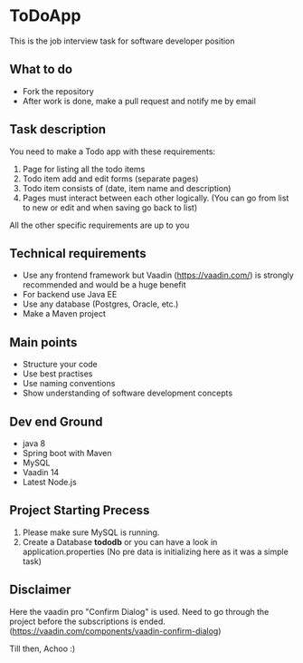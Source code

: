 # ToDoApp

This is the job interview task for software developer position

## What to do
* Fork the repository
* After work is done, make a pull request and notify me by email

## Task description
You need to make a Todo app with these requirements:
1. Page for listing all the todo items
2. Todo item add and edit forms (separate pages)
3. Todo item consists of (date, item name and description)
4. Pages must interact between each other logically. (You can go from list to new or edit and when saving go back to list)

All the other specific requirements are up to you

## Technical requirements
* Use any frontend framework but Vaadin (https://vaadin.com/) is strongly recommended and would be a huge benefit
* For backend use Java EE
* Use any database (Postgres, Oracle, etc.)
* Make a Maven project

## Main points
* Structure your code
* Use best practises
* Use naming conventions
* Show understanding of software development concepts

## Dev end Ground
* java 8
* Spring boot with Maven
* MySQL
* Vaadin 14
* Latest Node.js

## Project Starting Precess
1. Please make sure MySQL is running.
2. Create a Database **tododb** or you can have a look in application.properties
   (No pre data is initializing here as it was a simple task)

## Disclaimer 
Here the vaadin pro "Confirm Dialog" is used. Need to go through the project before the subscriptions is ended.
(https://vaadin.com/components/vaadin-confirm-dialog)


Till then, Achoo :) 


